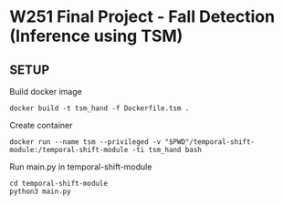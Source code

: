 # W251 Final Project - Fall Detection (Inference using TSM)



## SETUP

Build docker image
```
docker build -t tsm_hand -f Dockerfile.tsm .
```

Create container
```
docker run --name tsm --privileged -v "$PWD"/temporal-shift-module:/temporal-shift-module -ti tsm_hand bash
```

Run main.py in temporal-shift-module
```
cd temporal-shift-module
python3 main.py
```
